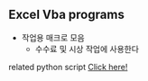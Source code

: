 ## Excel Vba programs

* 작업용 매크로 모음
  + 수수료 및 시상 작업에 사용한다

related python script [Click here!](https://github.com/rsentra/py-repos/tree/master)
